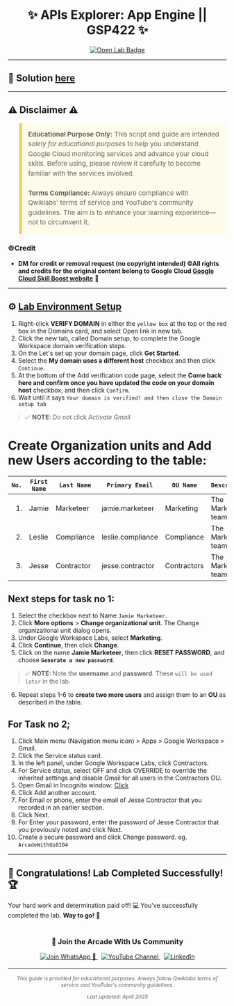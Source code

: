 <h1 align="center">
✨  APIs Explorer: App Engine || GSP422 ✨
</h1>

<div align="center">
  <a href="https://www.cloudskillsboost.google/focuses/3662?parent=catalog"_blank" rel="noopener noreferrer">
    <img src="https://img.shields.io/badge/Open_Lab-Cloud_Skills_Boost-4285F4?style=for-the-badge&logo=google&logoColor=white&labelColor=34A853" alt="Open Lab Badge">
  </a>
</div>

---

## 🔑 Solution [here]()

---

## ⚠️ Disclaimer ⚠️

<blockquote style="background-color: #fffbea; border-left: 6px solid #f7c948; padding: 1em; font-size: 15px; line-height: 1.5;">
  <strong>Educational Purpose Only:</strong> This script and guide are intended <em>solely for educational purposes</em> to help you understand Google Cloud monitoring services and advance your cloud skills. Before using, please review it carefully to become familiar with the services involved.
  <br><br>
  <strong>Terms Compliance:</strong> Always ensure compliance with Qwiklabs' terms of service and YouTube's community guidelines. The aim is to enhance your learning experience—<em>not</em> to circumvent it.
</blockquote>

### ©Credit
- **DM for credit or removal request (no copyright intended) ©All rights and credits for the original content belong to Google Cloud [Google Cloud Skill Boost website](https://www.cloudskillsboost.google/)** 🙏

---

## ⚙️ <ins>Lab Environment Setup</ins>

1. Right-click **VERIFY DOMAIN** in either the `yellow box` at the top or the red box in the Domains card, and select Open link in new tab.
2. Click the new tab, called Domain setup, to complete the Google Workspace domain verification steps.
3. On the Let's set up your domain page, click **Get Started**.
4. Select the **My domain uses a different host** checkbox and then click `Continue`.
5. At the bottom of the Add verification code page, select the **Come back here and confirm once you have updated the code on your domain host** checkbox, and then click `Confirm`.
6. Wait until it says `Your domain is verified! and then close the Domain setup tab`

> ✅ **NOTE:** Do not click *Activate Gmail.*

# Create Organization units and Add new Users according to the table:

| **`No.`** | **`First Name`** | **`Last Name`** | **`Primary Email`** | **`OU Name`** | **`Description`** |
|----:|------------|-----------|---------------|---------|-------------|
| 1.| Jamie | Marketeer | jamie.marketeer | Marketing | The Marketing team |
| 2.|Leslie| Compliance | leslie.compliance | Compliance | The Marketing team |
| 3.|Jesse | Contractor | jesse.contractor | Contractors | The Marketing team |

## Next steps for task no 1:
1. Select the checkbox next to Name `Jamie Marketeer`.
2. Click **More options** > **Change organizational unit**. The Change organizational unit dialog opens.
3. Under Google Workspace Labs, select **Marketing**.
4. Click **Continue**, then click **Change**.
5. Click on the name **Jamie Marketeer**, then click **RESET PASSWORD**, and choose **`Generate a new password`**.
> ✅ **NOTE:** Note the **username** and **password**. These `will be used later` in the lab.
6. Repeat steps 1-6 to **create two more users** and assign them to an **OU** as described in the table.

## For Task no 2;
1. Click Main menu (Navigation menu icon) > Apps > Google Workspace > Gmail.
2. Click the Service status card.
3. In the left panel, under Google Workspace Labs, click Contractors.
4. For Service status, select OFF and click OVERRIDE to override the inherited settings and disable Gmail for all users in the Contractors OU.
5. Open Gmail in Incognito window: [Click](https://mail.google.com/)
6. Click Add another account.
7. For Email or phone, enter the email of Jesse Contractor that you recorded in an earlier section.
8. Click Next.
9. For Enter your password, enter the password of Jesse Contractor that you previously noted and click Next.
10. Create a secure password and click Change password. eg. `ArcadeWithUs0104`
---

## 🎉 **Congratulations! Lab Completed Successfully!** 🏆  

Your hard work and determination paid off! 💻
You've successfully completed the lab. **Way to go!** 🚀


<div align="center" style="padding: 5px;">
  <h3>📱 Join the Arcade With Us Community</h3>
  
  <a href="https://chat.whatsapp.com/KN3NvYNTJvU5xMCVTORJtS">
    <img src="https://img.shields.io/badge/Join_WhatsApp-25D366?style=for-the-badge&logo=whatsapp&logoColor=white" alt="Join WhatsApp 👥">
  </a>
  &nbsp;
  <a href="https://youtube.com/@arcadewithus_we?si=yeEby5M3k40gdX4l">
    <img src="https://img.shields.io/badge/Subscribe-Arcade%20With%20Us-FF0000?style=for-the-badge&logo=youtube&logoColor=white" alt="YouTube Channel">
  </a>
  &nbsp;
  <a href="https://www.linkedin.com/in/tripti-gupta-a28a6832b/">
    <img src="https://img.shields.io/badge/LINKEDIN-Tripti%20Gupta-0077B5?style=for-the-badge&logo=linkedin&logoColor=white" alt="LinkedIn">
</a>


</div>

---

<div align="center">
  <p style="font-size: 12px; color: #586069;">
    <em>This guide is provided for educational purposes. Always follow Qwiklabs terms of service and YouTube's community guidelines.</em>
  </p>
  <p style="font-size: 12px; color: #586069;">
    <em>Last updated: April 2025</em>
  </p>
</div>

